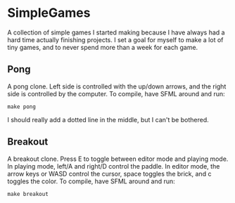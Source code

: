 # SimpleGames
A collection of simple games I started making because I have always had a hard
time actually finishing projects. I set a goal for myself to make a lot of tiny
games, and to never spend more than a week for each game.

## Pong
A pong clone. Left side is controlled with the up/down arrows, and the right
side is controlled by the computer. To compile, have SFML around and run:
```
make pong
```
I should really add a dotted line in the middle, but I can't be bothered.

## Breakout
A breakout clone. Press E to toggle between editor mode and playing mode. In
playing mode, left/A and right/D control the paddle. In editor mode, the arrow
keys or WASD control the cursor, space toggles the brick, and c toggles the
color. To compile, have SFML around and run:
```
make breakout
```
